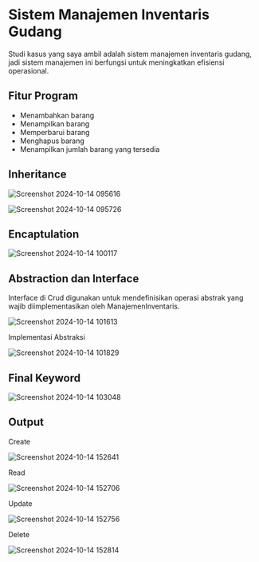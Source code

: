 # Sistem Manajemen Inventaris Gudang
Studi kasus yang saya ambil adalah sistem manajemen inventaris gudang, jadi sistem manajemen ini berfungsi untuk meningkatkan efisiensi operasional.


## Fitur Program
* Menambahkan barang
* Menampilkan barang
* Memperbarui barang
* Menghapus barang
* Menampilkan jumlah barang yang tersedia

## Inheritance
![Screenshot 2024-10-14 095616](https://github.com/user-attachments/assets/dfb9a5eb-c53c-42fe-a20a-f0b660f9ac48)

![Screenshot 2024-10-14 095726](https://github.com/user-attachments/assets/a1fe4efe-459d-46ed-a75d-d4a25a477da3)


## Encaptulation
![Screenshot 2024-10-14 100117](https://github.com/user-attachments/assets/482f48d8-b513-4b90-a5cc-ad2a12c043ea)

## Abstraction dan Interface
Interface di Crud digunakan untuk mendefinisikan operasi abstrak yang wajib diimplementasikan oleh ManajemenInventaris.

![Screenshot 2024-10-14 101613](https://github.com/user-attachments/assets/590b9680-d36a-4231-bc88-ee80b4e31d5a)

Implementasi Abstraksi

![Screenshot 2024-10-14 101829](https://github.com/user-attachments/assets/1795627e-2646-46eb-b7f5-6bd87be5cf06)


## Final Keyword

![Screenshot 2024-10-14 103048](https://github.com/user-attachments/assets/90ed339f-430e-4e4e-b917-214cd76f060a)

## Output
Create

![Screenshot 2024-10-14 152641](https://github.com/user-attachments/assets/9f9e0afd-5d7f-474b-93cf-443eb5de530a)

Read

![Screenshot 2024-10-14 152706](https://github.com/user-attachments/assets/f178db61-a427-4059-b798-efc9c3e83c65)

Update

![Screenshot 2024-10-14 152756](https://github.com/user-attachments/assets/968ced83-75bb-42a5-bc63-00a52b328901)

Delete

![Screenshot 2024-10-14 152814](https://github.com/user-attachments/assets/421068c8-a5ee-4757-8ad8-37dc435e6557)



